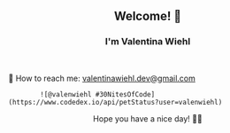 ### 

<h2 align="center"> Welcome! 💛 </h2>

<h3 align="center"> I'm Valentina Wiehl </h3> </br>


📩 How to reach me: valentinawiehl.dev@gmail.com


			![@valenwiehl #30NitesOfCode](https://www.codedex.io/api/petStatus?user=valenwiehl)

<p align="center"> Hope you have a nice day! 🧚‍♀️ </p>


